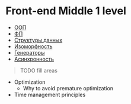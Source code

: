 # Front-end Middle 1 level

- [ООП](./oop.md)
- [ФП](./fp.md)
- [Структуры данных](./dataStructures.md)
- [Изоморфность](./isomorphism.md)
- [Генераторы](./generators.md)
- [Асинхронность](./async.md)
> TODO fill areas
- Optimization
    - Why to avoid premature optimization
- Time management principles